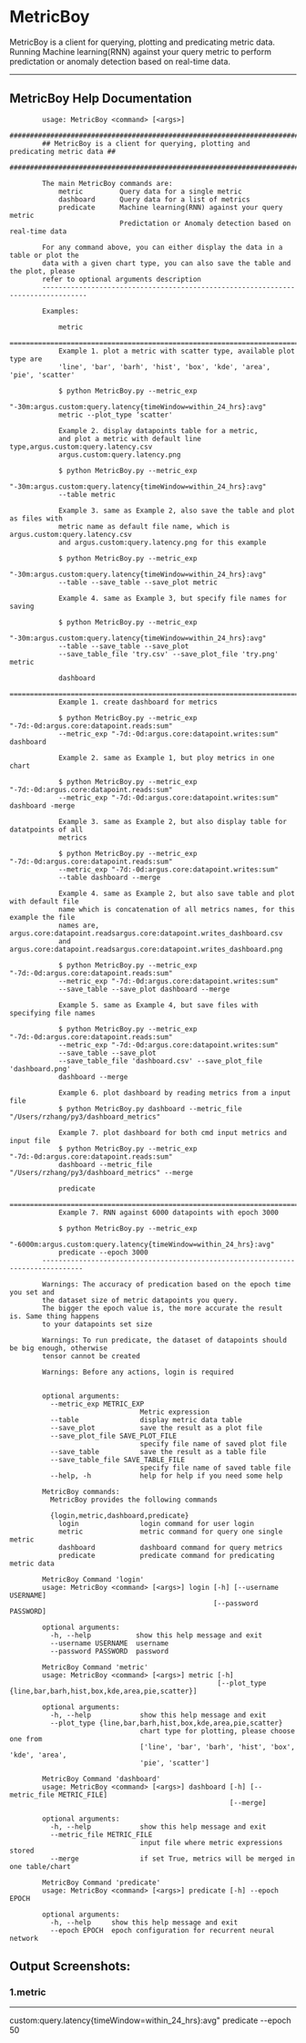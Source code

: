 # MetricBoy

MetricBoy is a client for querying, plotting and predicating metric data. Running Machine learning(RNN) against your query metric to perform predictation or anomaly detection based on real-time data.


***
## MetricBoy Help Documentation


            usage: MetricBoy <command> [<args>]
            ##############################################################################
            ## MetricBoy is a client for querying, plotting and predicating metric data ##
            ##############################################################################

            The main MetricBoy commands are:
                metric         Query data for a single metric
                dashboard      Query data for a list of metrics
                predicate      Machine learning(RNN) against your query metric
                               Predictation or Anomaly detection based on real-time data

            For any command above, you can either display the data in a table or plot the
            data with a given chart type, you can also save the table and the plot, please
            refer to optional arguments description
            ---------------------------------------------------------------------------------

            Examples:

                metric
                =============================================================================
                Example 1. plot a metric with scatter type, available plot type are
                'line', 'bar', 'barh', 'hist', 'box', 'kde', 'area', 'pie', 'scatter'

                $ python MetricBoy.py --metric_exp
                "-30m:argus.custom:query.latency{timeWindow=within_24_hrs}:avg"
                metric --plot_type ‘scatter'

                Example 2. display datapoints table for a metric,
                and plot a metric with default line type,argus.custom:query.latency.csv
                argus.custom:query.latency.png

                $ python MetricBoy.py --metric_exp
                "-30m:argus.custom:query.latency{timeWindow=within_24_hrs}:avg"
                --table metric

                Example 3. same as Example 2, also save the table and plot as files with
                metric name as default file name, which is argus.custom:query.latency.csv
                and argus.custom:query.latency.png for this example

                $ python MetricBoy.py --metric_exp
                "-30m:argus.custom:query.latency{timeWindow=within_24_hrs}:avg"
                --table --save_table --save_plot metric

                Example 4. same as Example 3, but specify file names for saving

                $ python MetricBoy.py --metric_exp
                "-30m:argus.custom:query.latency{timeWindow=within_24_hrs}:avg"
                --table --save_table --save_plot
                --save_table_file 'try.csv' --save_plot_file 'try.png' metric

                dashboard
                ===========================================================================
                Example 1. create dashboard for metrics

                $ python MetricBoy.py --metric_exp "-7d:-0d:argus.core:datapoint.reads:sum"
                --metric_exp "-7d:-0d:argus.core:datapoint.writes:sum" dashboard

                Example 2. same as Example 1, but ploy metrics in one chart

                $ python MetricBoy.py --metric_exp "-7d:-0d:argus.core:datapoint.reads:sum"
                --metric_exp "-7d:-0d:argus.core:datapoint.writes:sum" dashboard -merge

                Example 3. same as Example 2, but also display table for datatpoints of all
                metrics

                $ python MetricBoy.py --metric_exp "-7d:-0d:argus.core:datapoint.reads:sum"
                --metric_exp "-7d:-0d:argus.core:datapoint.writes:sum"
                --table dashboard --merge

                Example 4. same as Example 2, but also save table and plot with default file
                name which is concatenation of all metrics names, for this example the file
                names are, argus.core:datapoint.readsargus.core:datapoint.writes_dashboard.csv
                and argus.core:datapoint.readsargus.core:datapoint.writes_dashboard.png

                $ python MetricBoy.py --metric_exp "-7d:-0d:argus.core:datapoint.reads:sum"
                --metric_exp "-7d:-0d:argus.core:datapoint.writes:sum"
                --save_table --save_plot dashboard --merge

                Example 5. same as Example 4, but save files with specifying file names

                $ python MetricBoy.py --metric_exp "-7d:-0d:argus.core:datapoint.reads:sum"
                --metric_exp "-7d:-0d:argus.core:datapoint.writes:sum"
                --save_table --save_plot
                --save_table_file 'dashboard.csv' --save_plot_file 'dashboard.png'
                dashboard --merge

                Example 6. plot dashboard by reading metrics from a input file
                $ python MetricBoy.py dashboard --metric_file "/Users/rzhang/py3/dashboard_metrics"

                Example 7. plot dashboard for both cmd input metrics and input file
                $ python MetricBoy.py --metric_exp "-7d:-0d:argus.core:datapoint.reads:sum"
                dashboard --metric_file "/Users/rzhang/py3/dashboard_metrics" --merge

                predicate
                ===========================================================================
                Example 7. RNN against 6000 datapoints with epoch 3000

                $ python MetricBoy.py --metric_exp
                "-6000m:argus.custom:query.latency{timeWindow=within_24_hrs}:avg"
                predicate --epoch 3000
            --------------------------------------------------------------------------------

            Warnings: The accuracy of predication based on the epoch time you set and
            the dataset size of metric datapoints you query.
            The bigger the epoch value is, the more accurate the result is. Same thing happens
            to your datapoints set size

            Warnings: To run predicate, the dataset of datapoints should be big enough, otherwise
            tensor cannot be created

            Warnings: Before any actions, login is required
          

            optional arguments:
              --metric_exp METRIC_EXP
                                    Metric expression
              --table               display metric data table
              --save_plot           save the result as a plot file
              --save_plot_file SAVE_PLOT_FILE
                                    specify file name of saved plot file
              --save_table          save the result as a table file
              --save_table_file SAVE_TABLE_FILE
                                    specify file name of saved table file
              --help, -h            help for help if you need some help

            MetricBoy commands:
              MetricBoy provides the following commands

              {login,metric,dashboard,predicate}
                login               login command for user login
                metric              metric command for query one single metric
                dashboard           dashboard command for query metrics
                predicate           predicate command for predicating metric data

            MetricBoy Command 'login'
            usage: MetricBoy <command> [<args>] login [-h] [--username USERNAME]
                                                      [--password PASSWORD]

            optional arguments:
              -h, --help           show this help message and exit
              --username USERNAME  username
              --password PASSWORD  password

            MetricBoy Command 'metric'
            usage: MetricBoy <command> [<args>] metric [-h]
                                                       [--plot_type {line,bar,barh,hist,box,kde,area,pie,scatter}]

            optional arguments:
              -h, --help            show this help message and exit
              --plot_type {line,bar,barh,hist,box,kde,area,pie,scatter}
                                    chart type for plotting, please choose one from
                                    ['line', 'bar', 'barh', 'hist', 'box', 'kde', 'area',
                                    'pie', 'scatter']

            MetricBoy Command 'dashboard'
            usage: MetricBoy <command> [<args>] dashboard [-h] [--metric_file METRIC_FILE]
                                                          [--merge]

            optional arguments:
              -h, --help            show this help message and exit
              --metric_file METRIC_FILE
                                    input file where metric expressions stored
              --merge               if set True, metrics will be merged in one table/chart

            MetricBoy Command 'predicate'
            usage: MetricBoy <command> [<args>] predicate [-h] --epoch EPOCH

            optional arguments:
              -h, --help     show this help message and exit
              --epoch EPOCH  epoch configuration for recurrent neural network
## Output Screenshots:

### 1.metric
***
custom:query.latency{timeWindow=within_24_hrs}:avg" predicate --epoch 50
